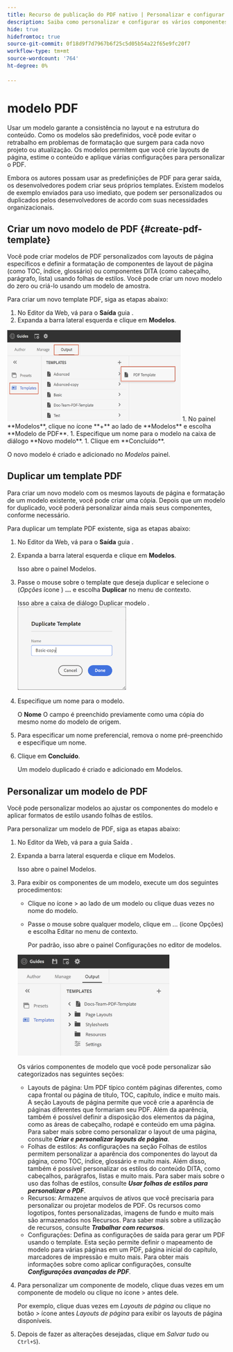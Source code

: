 ```yaml
---
title: Recurso de publicação do PDF nativo | Personalizar e configurar o recurso PDF nativo
description: Saiba como personalizar e configurar os vários componentes do Recurso PDF nativo.
hide: true
hidefromtoc: true
source-git-commit: 0f18d9f7d7967b6f25c5d05b54a22f65e9fc20f7
workflow-type: tm+mt
source-wordcount: '764'
ht-degree: 0%

---
```


# modelo PDF

Usar um modelo garante a consistência no layout e na estrutura do conteúdo. Como os modelos são predefinidos, você pode evitar o retrabalho em problemas de formatação que surgem para cada novo projeto ou atualização. Os modelos permitem que você crie layouts de página, estime o conteúdo e aplique várias configurações para personalizar o PDF.

Embora os autores possam usar as predefinições de PDF para gerar saída, os desenvolvedores podem criar seus próprios templates. Existem modelos de exemplo enviados para uso imediato, que podem ser personalizados ou duplicados pelos desenvolvedores de acordo com suas necessidades organizacionais.


## Criar um novo modelo de PDF {#create-pdf-template}

Você pode criar modelos de PDF personalizados com layouts de página específicos e definir a formatação de componentes de layout de página (como TOC, índice, glossário) ou componentes DITA (como cabeçalho, parágrafo, lista) usando folhas de estilos. Você pode criar um novo modelo do zero ou criá-lo usando um modelo de amostra.

Para criar um novo template PDF, siga as etapas abaixo:
1. No Editor da Web, vá para o **Saída** guia .
1. Expanda a barra lateral esquerda e clique em **Modelos**.
<img src="assets/create-pdf-template.png" alt="Criar modelo de PDF" width="400">
1. No painel **Modelos**, clique no ícone **+** ao lado de **Modelos** e escolha **Modelo de PDF**.
1. Especifique um nome para o modelo na caixa de diálogo **Novo modelo**.
1. Clique em **Concluído**.

O novo modelo é criado e adicionado no *Modelos* painel.

## Duplicar um template PDF

Para criar um novo modelo com os mesmos layouts de página e formatação de um modelo existente, você pode criar uma cópia. Depois que um modelo for duplicado, você poderá personalizar ainda mais seus componentes, conforme necessário.

Para duplicar um template PDF existente, siga as etapas abaixo:
1. No Editor da Web, vá para o **Saída** guia .
1. Expanda a barra lateral esquerda e clique em **Modelos**.

   Isso abre o painel Modelos.
1. Passe o mouse sobre o template que deseja duplicar e selecione o (*Opções* ícone ) **...** e escolha **Duplicar** no menu de contexto.

   Isso abre a caixa de diálogo Duplicar modelo .\
   <img src="assets/duplicate-template.png" alt="Modelo PDF duplicado" width="250">
1. Especifique um nome para o modelo.

   O **Nome** O campo é preenchido previamente como uma cópia do mesmo nome do modelo de origem.

1. Para especificar um nome preferencial, remova o nome pré-preenchido e especifique um nome.
1. Clique em **Concluído**.

   Um modelo duplicado é criado e adicionado em Modelos.

## Personalizar um modelo de PDF

Você pode personalizar modelos ao ajustar os componentes do modelo e aplicar formatos de estilo usando folhas de estilos.

Para personalizar um modelo de PDF, siga as etapas abaixo:
1. No Editor da Web, vá para a guia Saída .
1. Expanda a barra lateral esquerda e clique em Modelos.

   Isso abre o painel Modelos.
1. Para exibir os componentes de um modelo, execute um dos seguintes procedimentos:

   * Clique no ícone > ao lado de um modelo ou clique duas vezes no nome do modelo.
   * Passe o mouse sobre qualquer modelo, clique em ... (ícone Opções) e escolha Editar no menu de contexto.

      Por padrão, isso abre o painel Configurações no editor de modelos.
   <img src="assets/customize-pdf-template.png" alt="Personalizar modelo do PDF" width="350">

   Os vários componentes de modelo que você pode personalizar são categorizados nas seguintes seções:
   * Layouts de página: Um PDF típico contém páginas diferentes, como capa frontal ou página de título, TOC, capítulo, índice e muito mais. A seção Layouts de página permite que você crie a aparência de páginas diferentes que formariam seu PDF. Além da aparência, também é possível definir a disposição dos elementos da página, como as áreas de cabeçalho, rodapé e conteúdo em uma página. Para saber mais sobre como personalizar o layout de uma página, consulte ***Criar e personalizar layouts de página***.
   * Folhas de estilos: As configurações na seção Folhas de estilos permitem personalizar a aparência dos componentes do layout da página, como TOC, índice, glossário e muito mais. Além disso, também é possível personalizar os estilos do conteúdo DITA, como cabeçalhos, parágrafos, listas e muito mais. Para saber mais sobre o uso das folhas de estilos, consulte ***Usar folhas de estilos para personalizar o PDF***.
   * Recursos: Armazene arquivos de ativos que você precisaria para personalizar ou projetar modelos de PDF. Os recursos como logotipos, fontes personalizadas, imagens de fundo e muito mais são armazenados nos Recursos. Para saber mais sobre a utilização de recursos, consulte ***Trabalhar com recursos***.
   * Configurações: Defina as configurações de saída para gerar um PDF usando o template. Esta seção permite definir o mapeamento de modelo para várias páginas em um PDF, página inicial do capítulo, marcadores de impressão e muito mais. Para obter mais informações sobre como aplicar configurações, consulte ***Configurações avançadas de PDF***.
1. Para personalizar um componente de modelo, clique duas vezes em um componente de modelo ou clique no ícone > antes dele.

   Por exemplo, clique duas vezes em *Layouts de página* ou clique no botão *>* ícone antes *Layouts de página* para exibir os layouts de página disponíveis.
1. Depois de fazer as alterações desejadas, clique em *Salvar tudo* ou `Ctrl+S`).


